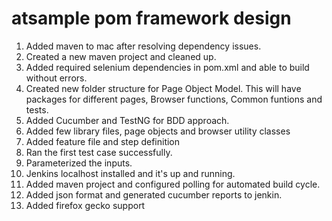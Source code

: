 # atsample pom framework design
1. Added maven to mac after resolving dependency issues.
2. Created a new maven project and cleaned up.
3. Added required selenium dependencies in pom.xml and able to build without errors.
4. Created new folder structure for Page Object Model. This will have packages for different pages, Browser functions, Common funtions and tests.
5. Added Cucumber and TestNG for BDD approach.
6. Added few library files, page objects and browser utility classes
7. Added feature file and step definition
8. Ran the first test case successfully.
9. Parameterized the inputs.
10. Jenkins localhost installed and it's up and running.
11. Added maven project and configured polling for automated build cycle.
12. Added json format and generated cucumber reports to jenkin.
13. Added firefox gecko support
